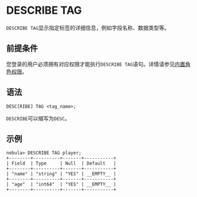 # DESCRIBE TAG

`DESCRIBE TAG`显示指定标签的详细信息，例如字段名称、数据类型等。

## 前提条件

您登录的用户必须拥有对应权限才能执行`DESCRIBE TAG`语句。详情请参见[内置角色权限](../../7.data-security/1.authentication/3.role-list.md)。

## 语法

```ngql
DESC[RIBE] TAG <tag_name>;
```

`DESCRIBE`可以缩写为`DESC`。

## 示例

```ngql
nebula> DESCRIBE TAG player;
+--------+----------+-------+-----------+
| Field  | Type     | Null  | Default   |
+--------+----------+-------+-----------+
| "name" | "string" | "YES" | __EMPTY__ |
+--------+----------+-------+-----------+
| "age"  | "int64"  | "YES" | __EMPTY__ |
+--------+----------+-------+-----------+
```
